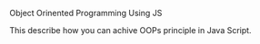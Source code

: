 Object Orinented Programming Using JS


This describe how you can achive OOPs principle in Java Script.